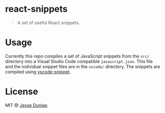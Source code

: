 # react-snippets

> A set of useful React snippets.

# Usage

Currently this repo compiles a set of JavaScript snippets from the `src/` directory into a Visual Studio Code compatible `javascript.json`. This file and the individual snippet files are in the `vscode/` directory. The snippets are compiled using [vscode-snippet](https://github.com/JesseDunlap/vscode-snippet).

# License

MIT @ [Jesse Dunlap](https://github.com/jessedunlap)
